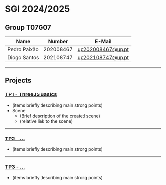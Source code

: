 # SGI 2024/2025

## Group T07G07
| Name             | Number    | E-Mail             |
| ---------------- | --------- | ------------------ |
| Pedro Paixão     | 202008467 | up202008467@up.pt  |
| Diogo Santos     | 202108747 | up202108747@up.pt  |

----

## Projects

### [TP1 - ThreeJS Basics](tp1)

- (items briefly describing main strong points)
- Scene
  - (Brief description of the created scene)
  - (relative link to the scene)

-----

### [TP2 - ...](tp2)
- (items briefly describing main strong points)

----

### [TP3 - ...](tp3)
- (items briefly describing main strong points)

